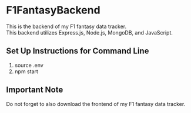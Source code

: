 # F1FantasyBackend
This is the backend of my F1 fantasy data tracker. <br />
This backend utilizes Express.js, Node.js, MongoDB, and JavaScript.

## Set Up Instructions for Command Line
1. source .env
2. npm start

## Important Note
Do not forget to also download the frontend of my F1 fantasy data tracker.
